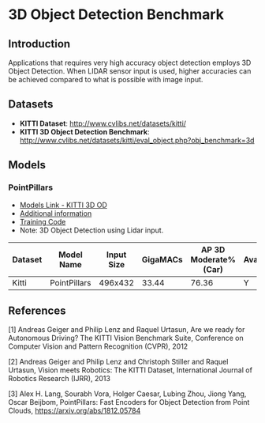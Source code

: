 # 3D Object Detection Benchmark


## Introduction
Applications that requires very high accuracy object detection employs 3D Object Detection. When LIDAR sensor input is used, higher accuracies can be achieved compared to what is possible with image input.


## Datasets
- **KITTI Dataset**: http://www.cvlibs.net/datasets/kitti/
- **KITTI 3D Object Detection Benchmark**: http://www.cvlibs.net/datasets/kitti/eval_object.php?obj_benchmark=3d


## Models

### PointPillars
- [Models Link - KITTI 3D OD](./kitti/mmdet3d/)
- [Additional information](https://arxiv.org/pdf/1812.05784.pdf)
- [Training Code](https://github.com/TexasInstruments/edgeai-mmdetection3d)
- Note: 3D Object Detection using Lidar input.


|Dataset      |Model Name                     |Input Size |GigaMACs  |AP 3D Moderate% (Car) |Available|Notes |
|-------------|------------------------------ |-----------|----------|----------------------|---------|------|
|Kitti        |PointPillars                   |496x432    |33.44     |76.36                 |Y        |      | 


## References

[1] Andreas Geiger and Philip Lenz and Raquel Urtasun, Are we ready for Autonomous Driving? The KITTI Vision Benchmark Suite, Conference on Computer Vision and Pattern Recognition (CVPR), 2012

[2] Andreas Geiger and Philip Lenz and Christoph Stiller and Raquel Urtasun, Vision meets Robotics: The KITTI Dataset, International Journal of Robotics Research (IJRR), 2013

[3] Alex H. Lang, Sourabh Vora, Holger Caesar, Lubing Zhou, Jiong Yang, Oscar Beijbom, PointPillars: Fast Encoders for Object Detection from Point Clouds, https://arxiv.org/abs/1812.05784

